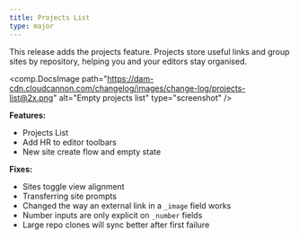 ```yaml
---
title: Projects List
type: major
---
```


This release adds the projects feature. Projects store useful links and group sites by repository, helping you and your editors stay organised.

<comp.DocsImage path="https://dam-cdn.cloudcannon.com/changelog/images/change-log/projects-list@2x.png" alt="Empty projects list" type="screenshot" />

**Features:**

* Projects List
* Add HR to editor toolbars
* New site create flow and empty state

**Fixes:**

* Sites toggle view alignment
* Transferring site prompts
* Changed the way an external link in a `_image` field works
* Number inputs are only explicit on `_number` fields
* Large repo clones will sync better after first failure